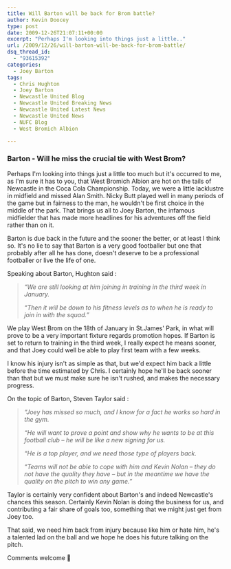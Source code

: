 ```yaml
---
title: Will Barton will be back for Brom battle?
author: Kevin Doocey
type: post
date: 2009-12-26T21:07:11+00:00
excerpt: "Perhaps I'm looking into things just a little.."
url: /2009/12/26/will-barton-will-be-back-for-brom-battle/
dsq_thread_id:
  - "93615392"
categories:
  - Joey Barton
tags:
  - Chris Hughton
  - Joey Barton
  - Newcastle United Blog
  - Newcastle United Breaking News
  - Newcastle United Latest News
  - Newcastle United News
  - NUFC Blog
  - West Bromich Albion

---
```

### Barton - Will he miss the crucial tie with West Brom?

Perhaps I'm looking into things just a little too much but it's occurred to me, as I'm sure it has to you, that West Bromich Albion are hot on the tails of Newcastle in the Coca Cola Championship. Today, we were a little lacklustre in midfield and missed Alan Smith. Nicky Butt played well in many periods of the game but in fairness to the man, he wouldn't be first choice in the middle of the  park. That brings us all to Joey Barton, the infamous midfielder that has made more headlines for his adventures off the field rather than on it.

Barton is due back in the future and the sooner the better, or at least I think so. It's no lie to say that Barton is a very good footballer but one that probably after all he has done, doesn't deserve to be a professional footballer or live the life of one.

Speaking about Barton, Hughton said :

> _“We are still looking at him joining in training in the third week in January._
>
> _“Then it will be down to his fitness levels as to when he is ready to join in with the squad.”_

We play West Brom on the 18th of January in St.James' Park, in what will prove to be a very important fixture regards promotion hopes. If Barton is set to return to training in the third week, I really expect he means sooner, and that Joey could well be able to play first team with a few weeks.

I know his injury isn't as simple as that, but we'd expect him back a little before the time estimated by Chris. I certainly hope he'll be back sooner than that but we must make sure he isn't rushed, and makes the necessary progress.

On the topic of Barton, Steven Taylor said :

> _“Joey has missed so much, and I know for a fact he works so hard in the gym._
>
> _“He will want to prove a point and show why he wants to be at this football club – he will be like a new signing for us._
>
> _“He is a top player, and we need those type of players back._
>
> _“Teams will not be able to cope with him and Kevin Nolan – they do not have the quality they have – but in the meantime we have the quality on the pitch to win any game.”_

Taylor is certainly very confident about Barton's and indeed Newcastle's chances this season. Certainly Kevin Nolan is doing the business for us, and contributing a fair share of goals too, something that we might just get from Joey too.

That said, we need him back from injury because like him or hate him, he's a talented lad on the ball and we hope he does his future talking on the pitch.

Comments welcome 🙂

